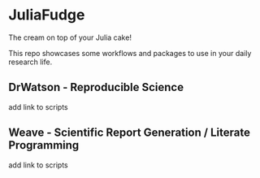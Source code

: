 # JuliaFudge

The cream on top of your Julia cake!

This repo showcases some workflows and packages to use in your daily research
life.

## DrWatson - Reproducible Science

add link to scripts


## Weave - Scientific Report Generation / Literate Programming

add link to scripts
